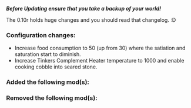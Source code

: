 ***Before Updating ensure that you take a backup of your world!***

The 0.10r holds huge changes and you should read that changelog. :D

### **__Configuration changes:__**
* Increase food consumption to 50 (up from 30) where the satiation and saturation start to diminish.
* Increase Tinkers Complement Heater temperature to 1000 and enable cooking cobble into seared stone.

### **__Added the following mod(s):__**


### **__Removed the following mod(s):__**
